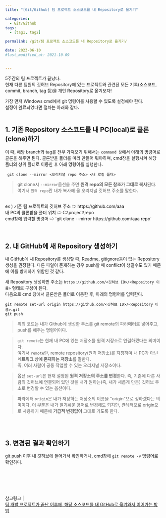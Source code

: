 ```yaml
---
title: "[Git/Github] 팀 프로젝트 소스코드를 내 Repository로 옮기기"

categories:
  - Git/Github
tags:
  - [tag1, tag2]

permalink: /git/팀 프로젝트 소스코드를 내 Repository로 옮기기/

date: 2023-06-10
#last_modified_at: 2021-10-09


---
```

 5주간의 팀 프로젝트가 끝났다.<br>
현재 다른 팀원의  깃허브 Repository에 있는 프로젝트와 관련된 모든 기록(소스코드, commit, branch, tag 등)을 개인 Repository로 옮겨보자!

 가장 먼저 Windows cmd에서 git 명령어를 사용할 수 있도록 설정해야 한다.<br>
 설정이 완료되었다면 절차는 아래와 같다.<br><br>

## 1. 기존 Repository 소스코드를 내 PC(local)로 클론(clone)하기

 이 때, 해당 branch와 tag를 전부 가져오기 위해서는 `command 창`에서 아래의 명령어로 클론을 해주면 된다.
 클론받을 폴더를 미리 만들어 둬야하며, cmd창을 실행시켜 해당 폴더의 상위 폴더로 이동한 후 아래 명령어를 실행한다.
```
 git clone --mirror <오리지널 repo 주소> <내 로컬 폴더>
```
> git clone시 `--mirror`옵션을 주면 **원격 repo의 모든 참조가 그대로 복사**된다.<br>
여기서 `원격 repo`란 내가 복사해 올 오리지널 깃허브 주소를 말한다.

<br>
ex ) 기존 팀 프로젝트의 깃허브 주소 ⇨  https://github.com/aaa<br>
   내 PC의 클론받을 폴더 위치 ⇨ C:\project\repo<br>
cmd창에 입력할 명령어 ⇨ `git clone --mirror https://github.com/aaa repo`
<br><br><br>

## 2.  내 GitHub에 새 Repository 생성하기
내 GitHub에 새 Repository를 생성할 때, Readme, gitignore등이 없는 Repository 생성을 권장한다.
다른 파일이 존재하는 경우 push할 때 conflict이 생길수도 있기 때문에 이를 방지하기 위함인 것 같다.

새 Repository 생성하면 주소는  `https://github.com/<깃허브 ID>/<Repository 이름>`  형태로 구성이 된다.
<br>
다음으로 cmd 창에서 클론받은 폴더로 이동한 후,  아래의 명령어를 입력한다.

`git remote set-url origin https://github.com/<깃허브 ID>/<Repository 이름>.git`<br>
`git push`
>위의 코드는 내가 Github에 생성한 주소를 git remote의 파라메터로 넣어주고, push를 해주는 명령어이다.

>`git remote`는 현재 내 PC에 있는 저장소를 원격 저장소로 연결하겠다는 의미이다.<br>
>여기서 `remote`란, remote repository(원격 저장소)를 지칭하며 내 PC가 아닌 **네트워크 상에 존재하는 저장소**를 말한다. <br>즉, 여러 사람이 공동 작업할 수 있는 오리지널 저장소이다. 

>옵션 `set-url`은 현재 설정된 **원격 저장소의 주소를 변경**한다. 즉, 기존에 다른 사람의 깃허브에 연결되어 있던 것을 내가 원하는(즉, 내가 새롭게 만든) 깃허브 주소로 변경할 수 있는 옵션이다.

>파라메터 `origin`은 내가 저장하는 저장소의 이름을 "origin"으로 정하겠다는 의미이다. 이 부분은 내가 알기쉬운 용어로 변경해도 되지만, 관례적으로 origin으로 사용하기 때문에 **가급적 변경없이** 그대로 가도록 한다.

<br><br>
## 3. 변경된 결과 확인하기
git push 이후 내 깃허브에 들어가서 확인하거나,  cmd창에 `git remote -v`  명령어로 확인하다.

<br><br>
---


참고링크 |<br>
[팀 개발 프로젝트가 끝난 이후에, 해당 소스코드를 내 GitHub로 옮겨와서 이어가는 방법](https://peterdrinker.tistory.com/337)

